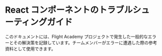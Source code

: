 ﻿# React コンポーネントのトラブルシューティングガイド


このドキュメントには、Flight Academy プロジェクトで発生した一般的なエラーとその解決策を記録しています。チームメンバーがエラーに遭遇した際の参考資料として使用できます。
